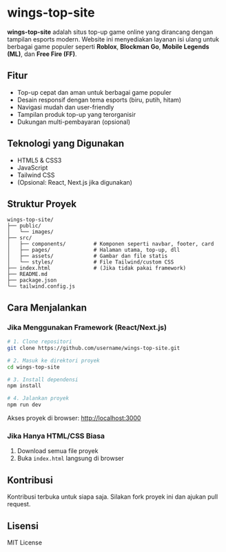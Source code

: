 
# wings-top-site

**wings-top-site** adalah situs top-up game online yang dirancang dengan tampilan esports modern. Website ini menyediakan layanan isi ulang untuk berbagai game populer seperti **Roblox**, **Blockman Go**, **Mobile Legends (ML)**, dan **Free Fire (FF)**.

## Fitur

- Top-up cepat dan aman untuk berbagai game populer
- Desain responsif dengan tema esports (biru, putih, hitam)
- Navigasi mudah dan user-friendly
- Tampilan produk top-up yang terorganisir
- Dukungan multi-pembayaran (opsional)

## Teknologi yang Digunakan

- HTML5 & CSS3
- JavaScript
- Tailwind CSS
- (Opsional: React, Next.js jika digunakan)

## Struktur Proyek

```
wings-top-site/
├── public/
│   └── images/
├── src/
│   ├── components/         # Komponen seperti navbar, footer, card
│   ├── pages/              # Halaman utama, top-up, dll
│   ├── assets/             # Gambar dan file statis
│   └── styles/             # File Tailwind/custom CSS
├── index.html              # (Jika tidak pakai framework)
├── README.md
├── package.json
└── tailwind.config.js
```

## Cara Menjalankan

### Jika Menggunakan Framework (React/Next.js)

```bash
# 1. Clone repositori
git clone https://github.com/username/wings-top-site.git

# 2. Masuk ke direktori proyek
cd wings-top-site

# 3. Install dependensi
npm install

# 4. Jalankan proyek
npm run dev
```

Akses proyek di browser: [http://localhost:3000](http://localhost:3000)

### Jika Hanya HTML/CSS Biasa

1. Download semua file proyek
2. Buka `index.html` langsung di browser

## Kontribusi

Kontribusi terbuka untuk siapa saja. Silakan fork proyek ini dan ajukan pull request.

## Lisensi

MIT License
